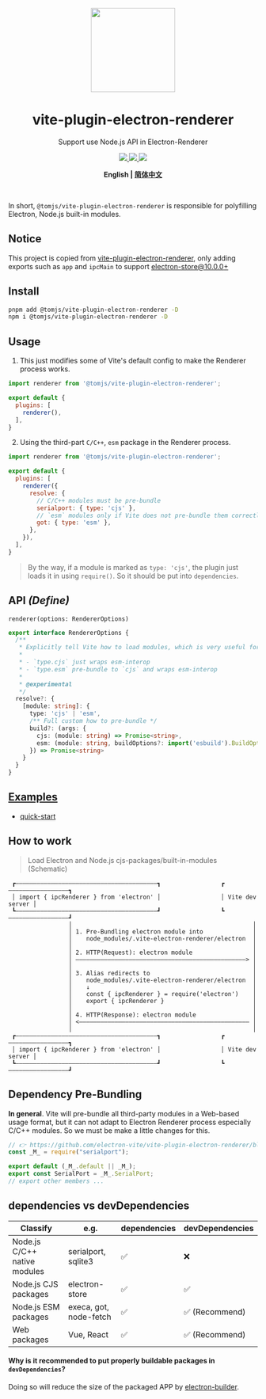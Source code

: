 <p align="center">
  <img width="170" src="https://github.com/electron-vite/vite-plugin-electron/blob/main/logo.svg?raw=true">
</p>
<div align="center">
  <h1>vite-plugin-electron-renderer</h1>
</div>
<p align="center">Support use Node.js API in Electron-Renderer</p>
<p align="center">
  <a href="https://npmjs.com/package/vite-plugin-electron-renderer">
    <img src="https://img.shields.io/npm/v/vite-plugin-electron-renderer.svg">
  </a>
  <a href="https://npmjs.com/package/vite-plugin-electron-renderer">
    <img src="https://img.shields.io/npm/dm/vite-plugin-electron-renderer.svg">
  </a>
  <a href="https://discord.gg/YfjFuEgVUR">
    <img src="https://img.shields.io/badge/chat-discord-blue?logo=discord">
  </a>
</p>
<p align="center">
  <strong>
    <span>English</span>
    |
    <a href="https://github.com/electron-vite/vite-plugin-electron-renderer/blob/main/README.zh-CN.md">简体中文</a>
  </strong>
</p>

<br/>

In short, `@tomjs/vite-plugin-electron-renderer` is responsible for polyfilling Electron, Node.js built-in modules.

## Notice

This project is copied from [vite-plugin-electron-renderer](https://github.com/electron-vite/vite-plugin-electron-renderer), only adding exports such as `app` and `ipcMain` to support [electron-store@10.0.0+](https://github.com/sindresorhus/electron-store)

## Install

```sh
pnpm add @tomjs/vite-plugin-electron-renderer -D
npm i @tomjs/vite-plugin-electron-renderer -D
```

## Usage

1. This just modifies some of Vite's default config to make the Renderer process works.

```js
import renderer from '@tomjs/vite-plugin-electron-renderer';

export default {
  plugins: [
    renderer(),
  ],
}
```

2. Using the third-part `C/C++`, `esm` package in the Renderer process.

```js
import renderer from '@tomjs/vite-plugin-electron-renderer';

export default {
  plugins: [
    renderer({
      resolve: {
        // C/C++ modules must be pre-bundle
        serialport: { type: 'cjs' },
        // `esm` modules only if Vite does not pre-bundle them correctly
        got: { type: 'esm' },
      },
    }),
  ],
}
```

> By the way, if a module is marked as `type: 'cjs'`, the plugin just loads it in using `require()`. So it should be put into `dependencies`.

## API *(Define)*

`renderer(options: RendererOptions)`

```ts
export interface RendererOptions {
  /**
   * Explicitly tell Vite how to load modules, which is very useful for C/C++ and `esm` modules
   * 
   * - `type.cjs` just wraps esm-interop
   * - `type.esm` pre-bundle to `cjs` and wraps esm-interop
   * 
   * @experimental
   */
  resolve?: {
    [module: string]: {
      type: 'cjs' | 'esm',
      /** Full custom how to pre-bundle */
      build?: (args: {
        cjs: (module: string) => Promise<string>,
        esm: (module: string, buildOptions?: import('esbuild').BuildOptions) => Promise<string>,
      }) => Promise<string>
    }
  }
}
```

## [Examples](https://github.com/tomjs/vite-plugin-electron-renderer/tree/main/examples)

- [quick-start](https://github.com/tomjs/vite-plugin-electron-renderer/tree/main/examples/quick-start)

## How to work

<!-- ###### Electron-Renderer(vite serve) -->

> Load Electron and Node.js cjs-packages/built-in-modules (Schematic)

```
 ┏————————————————————————————————————————┓                 ┏—————————————————┓
 │ import { ipcRenderer } from 'electron' │                 │ Vite dev server │
 ┗————————————————————————————————————————┛                 ┗—————————————————┛
                 │                                                   │
                 │ 1. Pre-Bundling electron module into              │
                 │    node_modules/.vite-electron-renderer/electron  │
                 │                                                   │
                 │ 2. HTTP(Request): electron module                 │
                 │ ————————————————————————————————————————————————> │
                 │                                                   │
                 │ 3. Alias redirects to                             │
                 │    node_modules/.vite-electron-renderer/electron  │
                 │    ↓                                              │
                 │    const { ipcRenderer } = require('electron')    │
                 │    export { ipcRenderer }                         │
                 │                                                   │
                 │ 4. HTTP(Response): electron module                │
                 │ <———————————————————————————————————————————————— │
                 │                                                   │
 ┏————————————————————————————————————————┓                 ┏—————————————————┓
 │ import { ipcRenderer } from 'electron' │                 │ Vite dev server │
 ┗————————————————————————————————————————┛                 ┗—————————————————┛
```

<!--
###### Electron-Renderer(vite build)

1. Add "fs module" to `rollupOptions.external`.
2. Modify `rollupOptions.output.format` to `cjs` *(If it you didn't explicitly set it)*.

```js
import { ipcRenderer } from 'electron'
↓
const { ipcRenderer } = require('electron')
```
-->

## Dependency Pre-Bundling

**In general**. Vite will pre-bundle all third-party modules in a Web-based usage format, but it can not adapt to Electron Renderer process especially C/C++ modules. So we must be make a little changes for this.

<!-- When a module detected as a `cjs` module. it will be pre-bundle like the following. -->

```js
// 👉 https://github.com/electron-vite/vite-plugin-electron-renderer/blob/v0.13.0/src/optimizer.ts#L139-L142
const _M_ = require("serialport");

export default (_M_.default || _M_);
export const SerialPort = _M_.SerialPort;
// export other members ...
```

<!--
**By the way**. If an npm package is a pure ESM format package, and the packages it depends on are also in ESM format, then put it in `optimizeDeps.exclude` and it will work normally.  
[See the explanation](https://github.com/electron-vite/vite-plugin-electron-renderer/blob/v0.10.3/examples/quick-start/vite.config.ts#L33-L36)
-->

## dependencies vs devDependencies

<table>
  <thead>
    <th>Classify</th>
    <th>e.g.</th>
    <th>dependencies</th>
    <th>devDependencies</th>
  </thead>
  <tbody>
    <tr>
      <td>Node.js C/C++ native modules</td>
      <td>serialport, sqlite3</td>
      <td>✅</td>
      <td>❌</td>
    </tr>
    <tr>
      <td>Node.js CJS packages</td>
      <td>electron-store</td>
      <td>✅</td>
      <td>✅</td>
    </tr>
    <tr>
      <td>Node.js ESM packages</td>
      <td>execa, got, node-fetch</td>
      <td>✅</td>
      <td>✅ (Recommend)</td>
    </tr>
    <tr>
      <td>Web packages</td>
      <td>Vue, React</td>
      <td>✅</td>
      <td>✅ (Recommend)</td>
    </tr>
  </tbody>
</table>

#### Why is it recommended to put properly buildable packages in `devDependencies`?

Doing so will reduce the size of the packaged APP by [electron-builder](https://github.com/electron-userland/electron-builder).

<!--
## Config presets (Opinionated)

If you do not configure the following options, the plugin will modify their default values

- `build.cssCodeSplit = false` (*TODO*)
- `build.rollupOptions.output.format = 'cjs'` (nodeIntegration: true)
- `resolve.conditions = ['node']`
- `optimizeDeps.exclude = ['electron']` - always
-->
